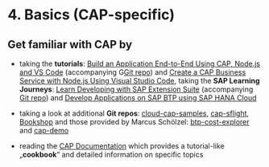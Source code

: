 # 4. Basics (CAP-specific)

## Get familiar with CAP by

- taking the **tutorials**: [Build an Application End-to-End Using CAP, Node.js and VS Code](https://developers.sap.com/mission.btp-application-cap-e2e.html) (accompanying G[Git repo](https://github.com/SAP-samples/cloud-cap-risk-management)) and [Create a CAP Business Service with Node.js Using Visual Studio Code](https://developers.sap.com/tutorials/cp-apm-nodejs-create-service.html), taking the **SAP Learning Journeys**: [Learn Developing with SAP Extension Suite](https://learning.sap.com/learning-journey/developing-with-sap-extension-suite) (accompanying [Git repo](https://github.com/SAP-samples/extension-suite-learning-journey)) and [Develop Applications on SAP BTP using SAP HANA Cloud](https://learning.sap.com/learning-journey/developing-applications-running-on-sap-btp-using-sap-hana-cloud)

- taking a look at additional **Git repos**: [cloud-cap-samples](https://github.com/SAP-samples/cloud-cap-samples), [cap-sflight](https://github.com/SAP-samples/cap-sflight), [Bookshop](https://github.com/SAP-samples/cloud-cap-samples/tree/main/bookshop) and those provided by Marcus Schölzel: [btp-cost-explorer](https://bitbucket.org/msg-gbp/btp-cost-explorer/src/main/) and [cap-demo](https://github.com/MarcusSchoelzel/cap-demo)

- reading the [CAP Documentation](https://cap.cloud.sap/docs/) which provides a tutorial-like „**cookbook**“ and detailed information on specific topics
